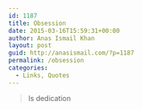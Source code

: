 ```yaml
---
id: 1187
title: Obsession
date: 2015-03-16T15:59:31+00:00
author: Anas Ismail Khan
layout: post
guid: http://anasismail.com/?p=1187
permalink: /obsession
categories:
  - Links, Quotes
---
```

> Is dedication
